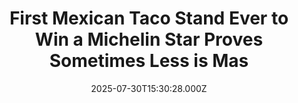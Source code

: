 ---
title: "First Mexican Taco Stand Ever to Win a Michelin Star Proves Sometimes Less is Mas"
date: 2025-07-30T15:30:28.000Z
category: Human Kindness
externalLink: "https://www.goodnewsnetwork.org/first-mexican-taco-stand-to-ever-receive-a-michelin-star-shows-how-less-is-so-often-more/"
image: ""
excerpt: "In cooking, less is often more, and no instance of such a maxim could better prove its veracity than a tiny Mexican taco stand being awarded a coveted Michelin Star. With just 4 items on the menu, and room inside for just 11 people to eat shoulder-to-shoulder, Taquería El Califa de Leon in the Colonia […] The post First Mexican…"
---